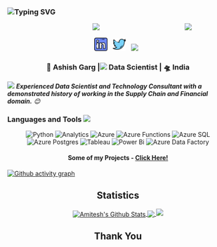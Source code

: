 ### ![Typing SVG](https://readme-typing-svg.herokuapp.com?font=Montserrat&color=edf4f7&vCenter=true&color=green&lines=Hey+👋,+I'm+Ashish+Garg)

<div align="center">
   <img src="https://pronoun.cyou/x/y?subject=He&object=Him&height=20"> 
   <img align='right' src="https://media.giphy.com/media/M9gbBd9nbDrOTu1Mqx/giphy.gif" width="100">
</div>

<p align='center'>
   <a href="https://www.linkedin.com/in/dsashishgarg"><img height="30" src="https://raw.githubusercontent.com/8bithemant/8bithemant/master/linkedin.png?raw=true"></a>&nbsp;&nbsp;
<a href="https://twitter.com/ashishlovesdata"><img height="30" src="https://raw.githubusercontent.com/8bithemant/8bithemant/master/twitter.png?raw=true"></a>&nbsp;&nbsp;
  <a href="https://github.com/dsashishgarg"><img height="30" src="https://img.shields.io/github/followers/dsashishgarg?label=Follow&style=social"></a>&nbsp;&nbsp;
 </p>

<div align="center">
<h3> 🙎 Ashish Garg |<img src="https://media.giphy.com/media/WUlplcMpOCEmTGBtBW/giphy.gif" width="30"> Data Scientist | 🛸 India </h3>
</div>

<img src="https://media.giphy.com/media/LnQjpWaON8nhr21vNW/giphy.gif" width="40"> <em><b>Experienced Data Scientist and Technology Consultant with a demonstrated history of working in the Supply Chain and Financial domain.</b> :blush:</em>

### Languages and Tools <img src="https://media.giphy.com/media/WUlplcMpOCEmTGBtBW/giphy.gif" width="30">

<p align="center">
     <img src="https://user-images.githubusercontent.com/39427208/182770556-754987c8-ff9a-441f-b0f7-2e767cce86a8.svg" alt="Python" width="40" height="40"/>
   <img src="https://user-images.githubusercontent.com/39427208/182768329-9a88df19-bc14-4684-ab09-4eb5b1d2777e.svg" alt="Analytics" width="40" height="40"/>
   <img src="https://user-images.githubusercontent.com/39427208/182768726-421a6ae5-5eba-4315-8bbb-1176c6ece8d3.png" alt="Azure" width="40" height="40"/>
   <img src="https://user-images.githubusercontent.com/39427208/182770186-181045bf-27f0-49ad-838a-583044406f23.svg" alt="Azure Functions" width="40" height="40"/>
   <img src="https://user-images.githubusercontent.com/39427208/182768957-a6be67ad-91e6-4c3c-b58a-4d56378a1252.svg" alt="Azure SQL" width="40" height="40"/>
   <img src="https://user-images.githubusercontent.com/39427208/182769138-28941096-c367-40fd-b1d1-1dc2ca0f4d59.svg" alt="Azure Postgres" width="40" height="40"/>
   <img src="https://user-images.githubusercontent.com/39427208/182770420-38c47dee-b1ec-446e-b5ae-fb0db69d911a.svg" alt="Tableau" width="40" height="40"/>
   <img src="https://user-images.githubusercontent.com/39427208/182768585-5ed20048-24af-4630-941d-4e25aadbcbd3.png" alt="Power Bi" width="40" height="40"/>
  <img src="https://user-images.githubusercontent.com/39427208/182769081-86af3bca-cbb3-415a-8dd7-2159b2cccbb1.svg" alt="Azure Data Factory" width="40" height="40"/>
  </p>
<div align="center">
    <h4 align="center">Some of my Projects - <a href="https://github.com/dsashishgarg?tab=repositories/">Click Here!</a></h4>
</div>


[![Github activity graph](https://activity-graph.herokuapp.com/graph?username=dsashishgarg&theme=react-dark&hide_border=true&color=BDDFFF&line=6E93B5&point=BDDFFF)](https://git.io/akshay2211&hide_border=true)

  <div align="center">
    <h2>Statistics</h2>
    <a href="https://github.com/dsashishgarg">
      <img align="center" src="https://github-readme-stats.vercel.app/api?username=dsashishgarg&show_icons=true&theme=react&line_height=27" alt="Amitesh's Github Stats"/>
    </a>
    <a href="https://github.com/dsashishgarg">
      <img align="center" src="https://github-readme-stats.vercel.app/api/top-langs/?username=dsashishgarg&theme=react&hide_langs_below=1&exclude_repo=CS306-Machine-Learning" />
     </a>
     <img width="49.5%" src="http://github-readme-streak-stats.herokuapp.com?user=dsashishgarg&theme=react&hide_border=true" />
</code>
  <div align="center">
    <h2 align="center">Thank You</h2> 
  </div>
<code>

